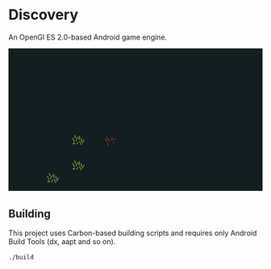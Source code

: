 # Discovery

An OpenGl ES 2.0-based Android game engine.

![](screenshot.png)

## Building

This project uses Carbon-based building scripts and requires only Android Build Tools (dx, aapt and so on).

```
./build
```
